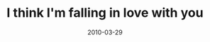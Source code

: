 ---
layout: base.njk
title : 'I think I&#39;m falling in love with you' 
view_title : 'I think I&#39;m falling in love with you' 
year : '2010' 
date : '2010-03-29' 
img_file : '/drawing/ithinkimfallinginlovewithyou.png' 
html_file : 'ithinkimfallinginlovewithyou' 
next_html : 'doyouknowhowifeel.html' 
year_order : '38' 
permalink : "title/{{html_file}}.html"
---